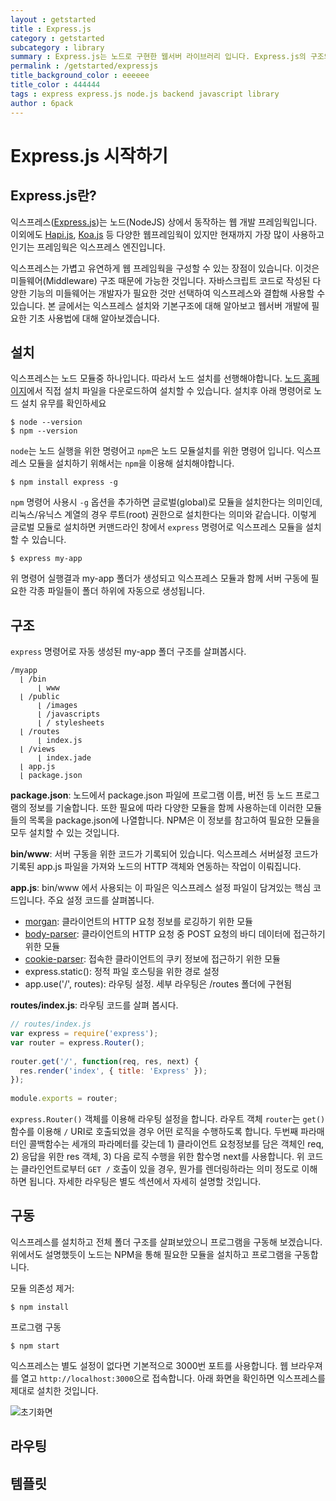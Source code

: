 ```yaml
---
layout : getstarted
title : Express.js
category : getstarted
subcategory : library
summary : Express.js는 노드로 구현한 웹서버 라이브러리 입니다. Express.js의 구조와 사용법에 대해 알아봅니다.  
permalink : /getstarted/expressjs
title_background_color : eeeeee
title_color : 444444
tags : express express.js node.js backend javascript library
author : 6pack
---
```


# Express.js 시작하기 
 
## Express.js란?

익스프레스([Express.js](http://expressjs.com))는 노드(NodeJS) 상에서 동작하는 웹 개발 
프레임웍입니다. 이외에도 [Hapi.js](http://hapijs.com), [Koa.js](http://koajs.com) 등 
다양한 웹프레임웍이 있지만 현재까지 가장 많이 사용하고 인기는 프레임웍은 익스프레스 엔진입니다. 

익스프레스는 가볍고 유연하게 웹 프레임웍을 구성할 수 있는 장점이 있습니다. 이것은 
미들웨어(Middleware) 구조 때문에 가능한 것입니다. 자바스크립트 코드로 작성된 다양한 기능의 미들웨어는 
개발자가 필요한 것만 선택하여 익스프레스와 결합해 사용할 수 있습니다. 본 글에서는 익스프레스 설치와 
기본구조에 대해 알아보고 웹서버 개발에 필요한 기초 사용법에 대해 알아보겠습니다.

## 설치

익스프레스는 노드 모듈중 하나입니다. 따라서 노드 설치를 선행해야합니다. 
[노드 홈페이지](https://nodejs.org)에서 직접 설치 파일을 다운로드하여 설치할 수 있습니다. 설치후 
아래 명령어로 노드 설치 유무를 확인하세요

```
$ node --version
$ npm --version
```

`node`는 노드 실행을 위한 명령어고 `npm`은 노드 모듈설치를 위한 명령어 입니다. 익스프레스 모듈을
 설치하기 위해서는 `npm`을 이용해 설치해야합니다.

```
$ npm install express -g
```

`npm` 명령어 사용시 `-g` 옵션을 추가하면 글로벌(global)로 모듈을 설치한다는 의미인데, 리눅스/유닉스
계열의 경우 루트(root) 권한으로 설치한다는 의미와 같습니다. 이렇게 글로벌 모듈로 설치하면 커맨드라인 
창에서 `express` 명령어로 익스프레스 모듈을 설치할 수 있습니다.

```
$ express my-app 
```

위 명령어 실행결과 my-app 폴더가 생성되고 익스프레스 모듈과 함께 서버 구동에 필요한 각종 파일들이
폴더 하위에 자동으로 생성됩니다.


## 구조

`express` 명령어로 자동 생성된 my-app 폴더 구조를 살펴봅시다.

```
/myapp
  ⌊ /bin
      ⌊ www
  ⌊ /public
      ⌊ /images
      ⌊ /javascripts
      ⌊ / stylesheets
  ⌊ /routes
      ⌊ index.js
  ⌊ /views
      ⌊ index.jade
  ⌊ app.js
  ⌊ package.json
```

**package.json**: 노드에서 package.json 파일에 프로그램 이름, 버전 등 노드 프로그램의 정보를
기술합니다. 또한 필요에 따라 다양한 모듈을 함께 사용하는데 이러한 모듈들의 목록을 package.json에 
나열합니다. NPM은 이 정보를 참고하여 필요한 모듈을 모두 설치할 수 있는 것입니다. 

**bin/www**: 서버 구동을 위한 코드가 기록되어 있습니다. 익스프레스 서버설정 코드가 기록된 app.js
파일을 가져와 노드의 HTTP 객체와 연동하는 작업이 이뤄집니다.

**app.js**: bin/www 에서 사용되는 이 파일은 익스프레스 설정 파일이 담겨있는 핵심 코드입니다.
주요 설정 코드를 살펴봅니다.

- [morgan](https://github.com/expressjs/morgan): 클라이언트의 HTTP 요청 정보를 로깅하기
위한 모듈
- [body-parser](https://github.com/expressjs/body-parser): 클라이언트의 HTTP 요청 중 
POST 요청의 바디 데이터에 접근하기 위한 모듈
- [cookie-parser](https://github.com/expressjs/cookie-parser): 접속한 클라이언트의
쿠키 정보에 접근하기 위한 모듈
- express.static(): 정적 파일 호스팅을 위한 경로 설정
- app.use('/', routes): 라우팅 설정. 세부 라우팅은 /routes 폴더에 구현됨

**routes/index.js**: 라우팅 코드를 살펴 봅시다.

```javascript
// routes/index.js
var express = require('express');
var router = express.Router();
 
router.get('/', function(req, res, next) {
  res.render('index', { title: 'Express' });
});
 
module.exports = router;
```

`express.Router()` 객체를 이용해 라우팅 설정을 합니다. 라우트 객체 `router`는  `get()`
함수를 이용해 `/` URI로 호출되었을 경우 어떤 로직을 수행하도록 합니다. 두번째 파라매터인 콜백함수는
세개의 파라메터를 갖는데 1) 클라이언트 요청정보를 담은 객체인 req, 2) 응답을 위한 res 객체, 3) 
다음 로직 수행을 위한 함수명 next를 사용합니다. 위 코드는 클라인언트로부터 `GET /` 호출이 있을 경우,
뭔가를 렌더링하라는 의미 정도로 이해하면 됩니다. 자세한 라우팅은 별도 섹션에서 자세히 설명할 것입니다. 

## 구동

익스프레스를 설치하고 전체 폴더 구조를 살펴보았으니 프로그램을 구동해 보겠습니다. 위에서도 설명했듯이 
노드는 NPM을 통해 필요한 모듈을 설치하고 프로그램을 구동합니다.


모듈 의존성 제거:
```
$ npm install
```

프로그램 구동
```
$ npm start
```

익스프레스는 별도 설정이 없다면 기본적으로 3000번 포트를 사용합니다. 웹 브라우져를 열고
`http://localhost:3000`으로 접속합니다. 아래 화면을 확인하면 익스프레스를 제대로 설치한 것입니다.

![초기화면](imgs/init.png)


## 라우팅

## 템플릿 